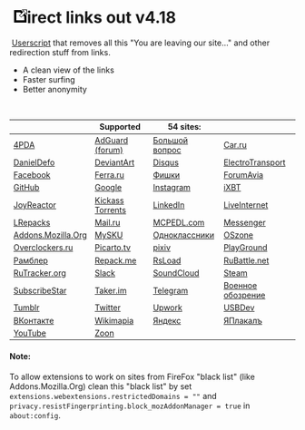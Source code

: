 # &nbsp;![logo](https://raw.githubusercontent.com/XX-J/Direct-links-out/master/icon.png)irect links out v4.18
&nbsp;[Userscript](https://raw.githubusercontent.com/XX-J/Direct-links-out/master/Direct%20links%20out.user.js) that removes all this "You are leaving our site..." and other redirection stuff from links.

- A clean view of the links
- Faster surfing
- Better anonymity
<br>

   | Supported | 54 sites: |   
-- | --------- | ------ | --
 [4PDA](https://href.li/?https://4pda.to/) | [AdGuard (forum)](https://href.li/?https://forum.adguard.com/) | [Большой вопрос](https://href.li/?http://www.bolshoyvopros.ru/) | [Car.ru](https://href.li/?https://car.ru/)
 [DanielDefo](https://href.li/?https://danieldefo.ru/) | [DeviantArt](https://href.li/?https://www.deviantart.com/) | [Disqus](https://href.li/?https://disqus.com/) | [ElectroTransport](https://href.li/?https://electrotransport.ru/ussr/index.php)
 [Facebook](https://href.li/?https://www.facebook.com/) | [Ferra.ru](https://href.li/?https://www.ferra.ru/) | [Фишки](https://href.li/?https://fishki.net/) | [ForumAvia](https://href.li/?https://www.forumavia.ru/)
 [GitHub](https://href.li/?https://github.com/) | [Google](https://href.li/?https://www.google.com/) | [Instagram](https://href.li/?https://www.instagram.com/) | [iXBT](https://href.li/?https://www.ixbt.com/)
 [JoyReactor](https://href.li/?https://joyreactor.cc/) | [Kickass Torrents](https://href.li/?https://www.kickasstorrents.pw/) | [LinkedIn](https://href.li/?https://www.linkedin.com/) | [LiveInternet](https://href.li/?https://www.liveinternet.ru/)
 [LRepacks](https://href.li/?https://lrepacks.net/) | [Mail.ru](https://href.li/?https://mail.ru/) | [MCPEDL.com](https://href.li/?https://mcpedl.com/) | [Messenger](https://href.li/?https://www.messenger.com/)
 [Addons.Mozilla.Org](https://href.li/?https://addons.mozilla.org/) | [MySKU](https://href.li/?https://mysku.club/) | [Одноклассники](https://href.li/?https://ok.ru/) | [OSzone](https://href.li/?http://www.oszone.net/)
 [Overclockers.ru](https://href.li/?https://overclockers.ru/) | [Picarto.tv](https://href.li/?https://www.picarto.tv/) | [pixiv](https://href.li/?https://www.pixiv.net/) | [PlayGround](https://href.li/?https://www.playground.ru/)
 [Рамблер](https://href.li/?https://www.rambler.ru/) | [Repack.me](https://href.li/?https://repack.me/) | [RsLoad](https://href.li/?https://rsload.net/) | [RuBattle.net](https://href.li/?http://www.rubattle.net/)
 [RuTracker.org](https://href.li/?https://rutracker.org/forum/index.php) | [Slack](https://href.li/?https://slack.com/) | [SoundCloud](https://href.li/?https://soundcloud.com/) | [Steam](https://href.li/?https://store.steampowered.com/)
 [SubscribeStar](https://href.li/?https://www.subscribestar.com/) | [Taker.im](https://href.li/?https://www.taker.im/) | [Telegram](https://href.li/?https://telegram.org/) | [Военное обозрение](https://href.li/?https://topwar.ru/)
 [Tumblr](https://href.li/?https://www.tumblr.com/) | [Twitter](https://href.li/?https://twitter.com/) | [Upwork](https://href.li/?https://www.upwork.com/) | [USBDev](https://href.li/?https://www.usbdev.ru/)
 [ВКонтакте](https://href.li/?https://vk.com/) | [Wikimapia](https://href.li/?http://wikimapia.org/) | [Яндекс](https://href.li/?https://ya.ru/) | [ЯПлакалъ](https://href.li/?https://www.yaplakal.com/)
 [YouTube](https://href.li/?https://www.youtube.com/) | [Zoon](https://href.li/?https://zoon.ru/)

#### Note:
 To allow extensions to work on sites from FireFox "black list" (like Addons.Mozilla.Org) clean this "black list" by set `extensions.webextensions.restrictedDomains = ""`  and  `privacy.resistFingerprinting.block_mozAddonManager = true` in `about:config`.
